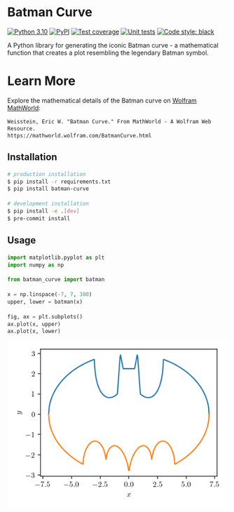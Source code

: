 # Batman Curve
[![Python 3.10](https://img.shields.io/badge/python-3.10-blue.svg)](https://www.python.org/downloads/release/python-3100/)
[![PyPI](https://img.shields.io/pypi/v/batman-curve)](https://pypi.org/project/batman-curve/)
[![Test coverage](https://codecov.io/gh/avitase/batman-curve/graph/badge.svg?token=NHC60PVVEV)](https://codecov.io/gh/avitase/batman-curve)
[![Unit tests](https://github.com/avitase/batman-curve/actions/workflows/run_tests.yml/badge.svg)](https://codecov.io/gh/avitase/batman-curve)
[![Code style: black](https://img.shields.io/badge/code%20style-black-000000.svg)](https://github.com/psf/black)

A Python library for generating the iconic Batman curve - a mathematical function that creates a plot resembling the legendary Batman symbol.

# Learn More
Explore the mathematical details of the Batman curve on [Wolfram MathWorld](https://mathworld.wolfram.com/BatmanCurve.html):

```
Weisstein, Eric W. "Batman Curve." From MathWorld - A Wolfram Web Resource.
https://mathworld.wolfram.com/BatmanCurve.html
```

## Installation

```bash
# production installation
$ pip install -r requirements.txt
$ pip install batman-curve

# development installation
$ pip install -e .[dev]
$ pre-commit install
```

## Usage

```python
import matplotlib.pyplot as plt
import numpy as np

from batman_curve import batman

x = np.linspace(-7, 7, 300)
upper, lower = batman(x)

fig, ax = plt.subplots()
ax.plot(x, upper)
ax.plot(x, lower)
```

![Batman curve](viz/batman.png)
